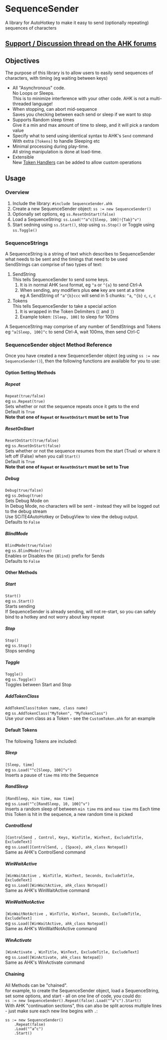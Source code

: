 # SequenceSender
A library for AutoHotkey to make it easy to send (optionally repeating) sequences of characters  

## [Support / Discussion thread on the AHK forums](https://www.autohotkey.com/boards/viewtopic.php?f=6&t=64124)

## Objectives
The purpose of this library is to allow users to easily send sequences of characters, with timing (eg waiting between keys)  
* All "Asynchronous" code.  
No Loops or Sleeps.  
This is to minimize interference with your other code. AHK is not a multi-threaded language!    
* When stopping, can abort mid-sequence  
Saves you checking between each send or sleep if we want to stop  
* Supports Random sleep times  
Give it a min and max amount of time to sleep, and it will pick a random value  
* Specify what to send using identical syntax to AHK's `Send` command  
With extra `[Tokens]` to handle Sleeping etc  
* Minimal processing during play-time.  
All string manipulation is done at load-time.  
* Extensible  
New [Token Handlers](https://github.com/evilC/SequenceSender/blob/master/Lib/DefaultTokens.ahk) can be added to allow custom operations

## Usage
### Overview
1. Include the library: `#include SequenceSender.ahk`  
1. Create a new SequenceSender object: `ss := new SequenceSender()`  
1. Optionally set options, eg `ss.ResetOnStart(false)`
1. Load a SequenceString: `ss.Load("^a^c[Sleep, 100]!{Tab}^v")`  
1. Start sedning using `ss.Start()`, stop using `ss.Stop()` or Toggle using `ss.Toggle()`    

### SequenceStrings
A SequenceString is a string of text which describes to SequenceSender what needs to be sent and the timings that need to be used  
SendStrings can comprise of two types of text:  
1. SendString  
This tells SequenceSender to send some keys.  
    1. It is in normal AHK `Send` format, eg `^a` or `^{a}` to send Ctrl-A  
    1. When sending, any modifiers plus **one** key are sent at a time  
      eg A SendString of `^a^{b}ccc` will send in 5 chunks: `^a`, `^{b}` `c`, `c`, `c`
1. Tokens  
This tells SequenceSender to take a special action
    1. It is wrapped in the Token Delimiters (`[` and `]`)  
    1. Example token: `[Sleep, 100]` to sleep for 100ms  

A SequenceString may comprise of any number of SendStrings and Tokens  
eg `^a[Sleep, 100]^c` to send Ctrl-A, wait 100ms, then send Ctrl-C  

### SequenceSender object Method Reference
Once you have created a new SequenceSender object (eg using `ss := new SequenceSender()`), then the following functions are available for you to use:  

#### Option Setting Methods  
##### Repeat
`Repeat(true/false)`  
eg `ss.Repeat(true)`  
Sets whether or not the sequence repeats once it gets to the end  
Default is `True`  
**Note that one of `Repeat` or `ResetOnStart` must be set to True**  

##### ResetOnStart
`ResetOnStart(true/false)`  
eg `ss.ResetOnStart(false)`  
Sets whether or not the sequence resumes from the start (True) or where it left off (False) when you call `Start()`  
Default is `True`  
**Note that one of `Repeat` or `ResetOnStart` must be set to True**  

##### Debug
`Debug(true/false)`  
eg `ss.Debug(true)`  
Sets Debug Mode on  
In Debug Mode, no characters will be sent - instead they will be logged out to the debug stream  
Use SCiTE4AutoHotkey or DebugView to view the debug output.  
Defaults to `False`  

##### BlindMode
`BlindMode(true/false)`  
eg `ss.BlindMode(true)`  
Enables or Disables the `{Blind}` prefix for Sends  
Defaults to `False`  

#### Other Methods  
##### Start
`Start()`  
eg `ss.Start()`  
Starts sending  
If SequenceSender is already sending, will not re-start, so you can safely bind to a hotkey and not worry about key repeat

##### Stop
`Stop()`  
eg `ss.Stop()`  
Stops sending  

##### Toggle
`Toggle()`  
eg `ss.Toggle()`  
Toggles between Start and Stop  

##### AddTokenClass
`AddTokenClass(token name, class name)`  
eg `ss.AddTokenClass("MyToken", "MyTokenClass")`  
Use your own class as a Token - see the `CustomToken.ahk` for an example  

#### Default Tokens
The following Tokens are included:
##### Sleep
`[Sleep, time]`  
eg `ss.Load("^c[Sleep, 100]^v")`  
Inserts a pause of `time` ms into the Sequence

##### RandSleep
`[RandSleep, min time, max time]`  
eg `ss.Load("^c[RandSleep, 10, 100]^v")`  
Inserts a random sleep of between `min time` ms and `max time` ms
Each time this Token is hit in the sequence, a new random time is picked

##### ControlSend
`[ControlSend , Control, Keys, WinTitle, WinText, ExcludeTitle, ExcludeText]`  
eg `ss.Load([ControlSend, , {Space}, ahk_class Notepad])`  
Same as AHK's ControlSend command  

##### WinWaitActive
`[WinWaitActive , WinTitle, WinText, Seconds, ExcludeTitle, ExcludeText]`  
eg `ss.Load([WinWaitActive, ahk_class Notepad])`  
Same as AHK's WinWaitActive command  

##### WinWaitNotActive
`[WinWaitNotActive , WinTitle, WinText, Seconds, ExcludeTitle, ExcludeText]`  
eg `ss.Load([WinWaitActive, ahk_class Notepad])`  
Same as AHK's WinWaitNotActive command  

##### WinActivate
`[WinActivate , WinTitle, WinText, ExcludeTitle, ExcludeText]`  
eg `ss.Load([WinActivate, ahk_class Notepad])`  
Same as AHK's WinActivate command  

#### Chaining  
All Methods can be "chained".  
for example, to create the SequenceSender object, load a SequenceString, set some options, and start - all on one line of code, you could do:  
`ss := new SequenceSender().Repeat(false).Load("^a^c").Start()`  
With AHK "continuation sections", this can also be split across multiple lines - just make sure each new line begins with `.`:  
```
ss := new SequenceSender()
    .Repeat(false)
    .Load("^a^c")
    .Start()
```
